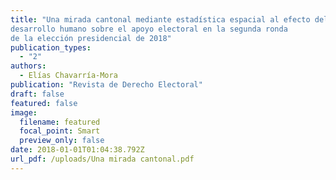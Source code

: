 ```yaml
---
title: "Una mirada cantonal mediante estadística espacial al efecto del
desarrollo humano sobre el apoyo electoral en la segunda ronda
de la elección presidencial de 2018"
publication_types:
  - "2"
authors:
  - Elías Chavarría-Mora
publication: "Revista de Derecho Electoral"
draft: false
featured: false
image:
  filename: featured
  focal_point: Smart
  preview_only: false
date: 2018-01-01T01:04:38.792Z
url_pdf: /uploads/Una mirada cantonal.pdf
---
```


